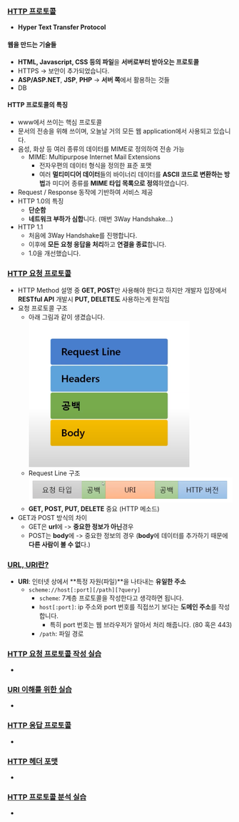 ### [HTTP 프로토콜](https://youtu.be/TwsQX1AnWJU?list=PL0d8NnikouEWcF1jJueLdjRIC4HsUlULi)

- **Hyper Text Transfer Protocol**

#### 웹을 만드는 기술들

- **HTML, Javascript, CSS 등의 파일**을 **서버로부터 받아오는 프로토콜**
- HTTPS -> 보안이 추가되었습니다.
- **ASP/ASP.NET**, **JSP**, **PHP** -> **서버 쪽**에서 활용하는 것들
- DB

#### HTTP 프로토콜의 특징

- www에서 쓰이는 핵심 프로토콜
- 문서의 전송을 위해 쓰이며, 오늘날 거의 모든 웹 application에서 사용되고 있습니다.
- 음성, 화상 등 여러 종류의 데이터를 MIME로 정의하여 전송 가능
  - MIME: Multipurpose Internet Mail Extensions
    - 전자우편의 데이터 형식을 정의한 표준 포맷
    - 여러 **멀티미디어 데이터**들의 바이너리 데이터를 **ASCII 코드로 변환하는 방법**과 미디어 종류를 **MIME 타입 목록으로 정의**하였습니다.
- Request / Response 동작에 기반하여 서비스 제공
- HTTP 1.0의 특징
  - **단순함**
  - **네트워크 부하가 심합**니다. (매번 3Way Handshake...)
- HTTP 1.1 
  - 처음에 3Way Handshake를 진행합니다.
  - 이후에 **모든 요청 응답을 처리**하고 **연결을 종료**합니다.
  - 1.0을 개선했습니다.

### [HTTP 요청 프로토콜](https://youtu.be/rxaBwwI_JnI?list=PL0d8NnikouEWcF1jJueLdjRIC4HsUlULi)

- HTTP Method 설명 중 **GET, POST**만 사용해야 한다고 하지만 개발자 입장에서 **RESTful API** 개발시 **PUT, DELETE도** 사용하는게 원칙임
- 요청 프로토콜 구조
  - 아래 그림과 같이 생겼습니다.
    <img src="imgs/11_http_request.png" style="zoom:50%;" />
  - Request Line 구조
    <img src="imgs/11_request_line.png" style="zoom:50%;" />
  - **GET, POST, PUT, DELETE** 중요 (HTTP 메소드)
- GET과 POST 방식의 차이
  - GET은 **url**에 -> **중요한 정보가 아닌**경우
  - POST는 **body**에 -> 중요한 정보의 경우 (**body**에 데이터를 추가하기 때문에 **다른 사람이 볼 수 없**다.)

### [URL, URI란?](https://youtu.be/2ikhZ_fNP5Y?list=PL0d8NnikouEWcF1jJueLdjRIC4HsUlULi)

- **URI**: 인터넷 상에서 **특정 자원(파일)**을 나타내는 **유일한 주소**
  - `scheme://host[:port][/path][?query]`
    - `scheme`: 7계층 프로토콜을 작성한다고 생각하면 됩니다.
    - `host[:port]`: ip 주소와 port 번호를 직접쓰기 보다는 **도메인 주소**를 작성합니다.
      - 특히 port 번호는 웹 브라우저가 알아서 처리 해줍니다. (80 혹은 443)
    - `/path`: 파일 경로

### [HTTP 요청 프로토콜 작성 실습](https://youtu.be/XbGJYsxed2w?list=PL0d8NnikouEWcF1jJueLdjRIC4HsUlULi)

- 

### [URI 이해를 위한 실습](https://youtu.be/HBojczyd1Ac?list=PL0d8NnikouEWcF1jJueLdjRIC4HsUlULi)

- 

### [HTTP 응답 프로토콜](https://youtu.be/kuucNF4Zvbs?list=PL0d8NnikouEWcF1jJueLdjRIC4HsUlULi)

- 

### [HTTP 헤더 포맷](https://youtu.be/mQTGmxendk8?list=PL0d8NnikouEWcF1jJueLdjRIC4HsUlULi)

- 

### [HTTP 프로토콜 분석 실습](https://youtu.be/dhMrKTwNI8U?list=PL0d8NnikouEWcF1jJueLdjRIC4HsUlULi)

-